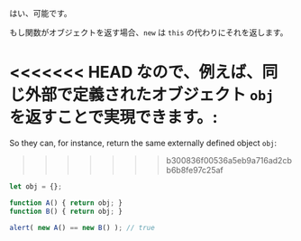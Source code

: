 はい、可能です。

もし関数がオブジェクトを返す場合、`new` は `this` の代わりにそれを返します。

<<<<<<< HEAD
なので、例えば、同じ外部で定義されたオブジェクト `obj` を返すことで実現できます。:
=======
So they can, for instance, return the same externally defined object `obj`:
>>>>>>> b300836f00536a5eb9a716ad2cbb6b8fe97c25af

```js run no-beautify
let obj = {};

function A() { return obj; }
function B() { return obj; }

alert( new A() == new B() ); // true
```
